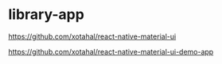 # library-app

https://github.com/xotahal/react-native-material-ui

https://github.com/xotahal/react-native-material-ui-demo-app
